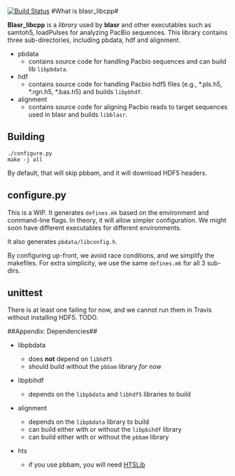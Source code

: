 [![Build Status](https://travis-ci.org/PacificBiosciences/blasr_libcpp.svg?branch=master)](https://travis-ci.org/PacificBiosciences/blasr_libcpp)
#What is blasr_libcpp#

**Blasr_libcpp** is a *library* used by **blasr** and other executables such as samtoh5, loadPulses for analyzing PacBio sequences. This library contains three sub-directories, including pbdata, hdf and alignment.
+ pbdata  
   - contains source code for handling Pacbio sequences and can build lib ```libpbdata```.
+ hdf 
   - contains source code for handling Pacbio hdf5 files (e.g., *.pls.h5, *.rgn.h5, *.bas.h5) and builds ```libpbhdf```.
+ alignment 
   - contains source code for aligning Pacbio reads to target sequences used in blasr and builds ```libblasr```.

## Building
```
./configure.py
make -j all
```
By default, that will skip pbbam, and it will download HDF5 headers.

## configure.py
This is a WIP. It generates `defines.mk` based on the environment and command-line flags.
In theory, it will allow simpler configuration. We might soon have different executables for
different environments.

It also generates `pbdata/libconfig.h`.

By configuring up-front, we avoid race conditions, and we simplify the makefiles. For extra
simplicity, we use the same `defines.mk` for all 3 sub-dirs.

## unittest
There is at least one failing for now, and we cannot run them in Travis without installing HDF5. TODO.


##Appendix: Dependencies##
- libpbdata
   -  does **not** depend on ```libhdf5```
   -  should build without the ```pbbam``` library *for now*

- libpbihdf
   -  depends on the ```libpbdata``` and ```libhdf5``` libraries to build
   
- alignment
   -  depends on the ```libpbdata``` library to build
   -  can build either with or without the ```libpbihdf``` library
   -  can build either with or without the ```pbbam``` library
- hts
   - if you use pbbam, you will need [HTSLib](https://github.com/samtools/htslib)
